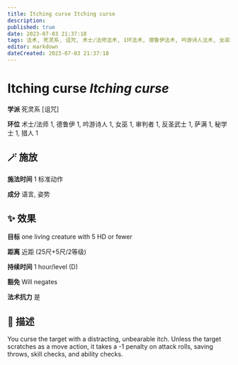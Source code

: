 ```yaml
---
title: Itching curse Itching curse
description: 
published: true
date: 2023-07-03 21:37:18
tags: 法术, 死灵系, 诅咒, 术士/法师法术, 1环法术, 德鲁伊法术, 吟游诗人法术, 女巫法术, 审判者法术, 反圣武士法术, 萨满法术, 秘学士法术, 猎人法术
editor: markdown
dateCreated: 2023-07-03 21:37:18
---
```


# **Itching curse** *Itching curse*

**学派** 死灵系 \[诅咒\] 

**环位** 术士/法师 1, 德鲁伊 1, 吟游诗人 1, 女巫 1, 审判者 1, 反圣武士 1, 萨满 1, 秘学士 1, 猎人 1

## 🪄 施放

**施法时间** 1 标准动作

**成分** 语言, 姿势

## ✨ 效果 

**目标** one living creature with 5 HD or fewer 

**距离** 近距 (25尺+5尺/2等级)  

**持续时间** 1 hour/level (D) 

**豁免** Will negates

**法术抗力** 是

## 📖 描述

You curse the target with a distracting, unbearable itch. Unless the target scratches as a move action, it takes a -1 penalty on attack rolls, saving throws, skill checks, and ability checks.
    